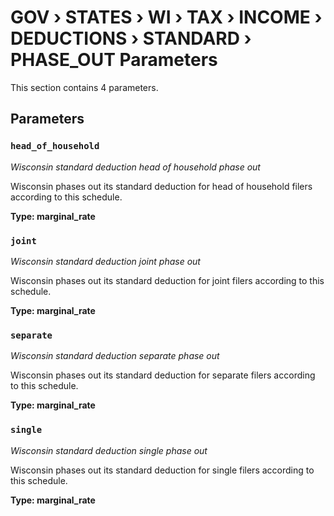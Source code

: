 # GOV › STATES › WI › TAX › INCOME › DEDUCTIONS › STANDARD › PHASE_OUT Parameters

This section contains 4 parameters.

## Parameters

### `head_of_household`
*Wisconsin standard deduction head of household phase out*

Wisconsin phases out its standard deduction for head of household filers according to this schedule.

**Type: marginal_rate**


### `joint`
*Wisconsin standard deduction joint phase out*

Wisconsin phases out its standard deduction for joint filers according to this schedule.

**Type: marginal_rate**


### `separate`
*Wisconsin standard deduction separate phase out*

Wisconsin phases out its standard deduction for separate filers according to this schedule.

**Type: marginal_rate**


### `single`
*Wisconsin standard deduction single phase out*

Wisconsin phases out its standard deduction for single filers according to this schedule.

**Type: marginal_rate**


